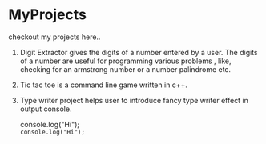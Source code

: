 # MyProjects
checkout my projects here..

1. Digit Extractor gives the digits of a number entered by a user. The digits of a number are useful for programming various problems , like, checking for an armstrong number or a number palindrome etc.
2. Tic tac toe is a command line game written in c++.
3. Type writer project helps user to introduce fancy type writer effect in output console.

    console.log("Hi");    
    ```console.log("Hi");```
